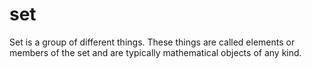 # set

Set is a group of different things. These things are called elements or members of the set and are typically mathematical objects of any kind.
